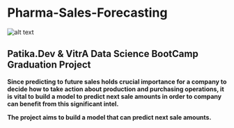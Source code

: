 # Pharma-Sales-Forecasting

![alt text](https://i.im.ge/2021/09/11/TQ9Pvp.png)

## Patika.Dev &amp; VitrA Data Science BootCamp Graduation Project

**Since predicting to future sales holds crucial importance for a company to decide how to take action about production and purchasing operations, it is vital to build a model to predict next sale amounts in order to company can benefit from this significant  intel.**

**The project aims to build a model that can predict next sale amounts.**




